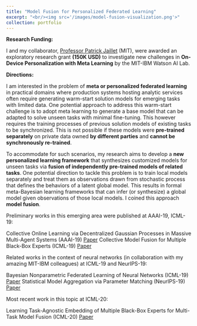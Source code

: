 ```yaml
---
title: "Model Fusion for Personalized Federated Learning"
excerpt: "<br/><img src='/images/model-fusion-visualization.png'>"
collection: portfolio
---
```


<p align="justify">

**Research Funding:**

I and my collaborator, [Professor Patrick Jaillet](http://web.mit.edu/jaillet/www/) (MIT), were awarded an exploratory research grant **(150K USD)** to investigate new challenges in **On-Device Personalization with Meta Learning** by the MIT-IBM Watson AI Lab.

**Directions:**

I am interested in the problem of **meta or personalized federated learning** in practical domains where production systems hosting analytic services often require generating warm-start solution models for emerging tasks with limited data. One potential approach to address this warm-start challenge is to adopt meta learning to generate a base model that can be adapted to solve unseen tasks with minimal fine-tuning. This however requires the training processes of previous solution models of existing tasks to be synchronized. This is not possible if these models were **pre-trained separately** on private data owned **by different parties** and **cannot be synchronously re-trained**.

To accommodate for such scenarios, my research aims to develop a **new personalized learning framework** that synthesizes customized models for unseen tasks via **fusion of independently pre-trained models of related tasks**. One potential direction to tackle this problem is to train local models separately and treat them as observations drawn from stochastic process that defines the behaviors of a latent global model. This results in formal meta-Bayesian learning frameworks that can infer (or synthesize) a global model given observations of those local models. I coined this approach **model fusion**.

Preliminary works in this emerging area were published at AAAI-19, ICML-19:

Collective Online Learning via Decentralized Gaussian Processes in Massive Multi-Agent Systems (AAAI-19) [Paper](https://htnghia87.github.io/publication/aaai19)
Collective Model Fusion for Multiple Black-Box Experts (ICML-19) [Paper](https://htnghia87.github.io/publication/icml19a)

Related works in the context of neural networks (in collaboration with my amazing MIT-IBM colleagues) at ICML-19 and NeurIPS-19:

Bayesian Nonparametric Federated Learning of Neural Networks (ICML-19) [Paper](https://htnghia87.github.io/publication/icml19b)
Statistical Model Aggregation via Parameter Matching (NeurIPS-19) [Paper](https://htnghia87.github.io/publication/neurips19)

Most recent work in this topic at ICML-20:

Learning Task-Agnostic Embedding of Multiple Black-Box Experts for Multi-Task Model Fusion (ICML-20) [Paper](https://htnghia87.github.io/publication/icml20)

</p>

